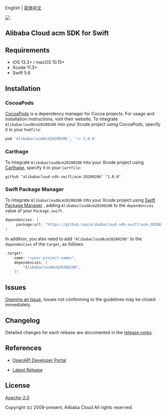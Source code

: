 English | [简体中文](README-CN.md)

![](https://aliyunsdk-pages.alicdn.com/icons/AlibabaCloud.svg)

## Alibaba Cloud acm SDK for Swift

## Requirements

- iOS 13.3+ / macOS 10.15+
- Xcode 11.3+
- Swift 5.6

## Installation

### CocoaPods

[CocoaPods](https://cocoapods.org) is a dependency manager for Cocoa projects. For usage and installation instructions, visit their website. To integrate `AlibabacloudAcm20200206` into your Xcode project using CocoaPods, specify it in your `Podfile`:

```ruby
pod 'AlibabacloudAcm20200206', '~> 1.0.0'
```

### Carthage

To integrate `AlibabacloudAcm20200206` into your Xcode project using [Carthage](https://github.com/Carthage/Carthage), specify it in your `Cartfile`:

```ogdl
github "alibabacloud-sdk-swift/acm-20200206" "1.0.0"
```

### Swift Package Manager

To integrate `AlibabacloudAcm20200206` into your Xcode project using [Swift Package Manager](https://swift.org/package-manager/) , adding `AlibabacloudAcm20200206` to the `dependencies` value of your `Package.swift`.

```swift
dependencies: [
    .package(url: "https://github.com/alibabacloud-sdk-swift/acm-20200206.git", from: "1.0.0")
]
```

In addition, you also need to add `"AlibabacloudAcm20200206"` to the `dependencies` of the `target`, as follows:

```swift
.target(
    name: "<your-project-name>",
    dependencies: [
        "AlibabacloudAcm20200206",
    ])
```

## Issues

[Opening an Issue](https://github.com/alibabacloud-sdk-swift/acm-20200206/issues/new), Issues not conforming to the guidelines may be closed immediately.

## Changelog

Detailed changes for each release are documented in the [release notes](./ChangeLog.txt).

## References

* [OpenAPI Developer Portal](https://next.api.alibabacloud.com/home)
- [Latest Release](https://github.com/alibabacloud-sdk-swift/acm-20200206)

## License

[Apache-2.0](http://www.apache.org/licenses/LICENSE-2.0)

Copyright (c) 2009-present, Alibaba Cloud All rights reserved.

